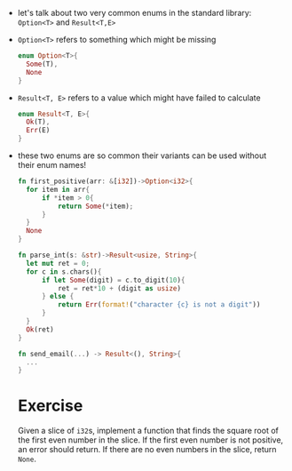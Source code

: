 * let's talk about two very common enums in the standard library: `Option<T>` and `Result<T,E>`
* `Option<T>` refers to something which might be missing
  ```rust
  enum Option<T>{
    Some(T),
    None
  }
  ```
* `Result<T, E>` refers to a value which might have failed to calculate
  ```rust
  enum Result<T, E>{
    Ok(T),
    Err(E)
  }
  ```
* these two enums are so common their variants can be used without their enum names!
  ```rust
  fn first_positive(arr: &[i32])->Option<i32>{
    for item in arr{
        if *item > 0{
            return Some(*item);
        }
    }
    None
  }

  fn parse_int(s: &str)->Result<usize, String>{
    let mut ret = 0;
    for c in s.chars(){
        if let Some(digit) = c.to_digit(10){
            ret = ret*10 + (digit as usize)
        } else {
            return Err(format!("character {c} is not a digit"))
        }
    }
    Ok(ret)
  }

  fn send_email(...) -> Result<(), String>{
    ...
  }
  ```

  # Exercise
  Given a slice of `i32`s, implement a function that finds the square root of the first even number in the slice. If the first even number is not positive, an error should return. If there are no even numbers in the slice, return `None`.